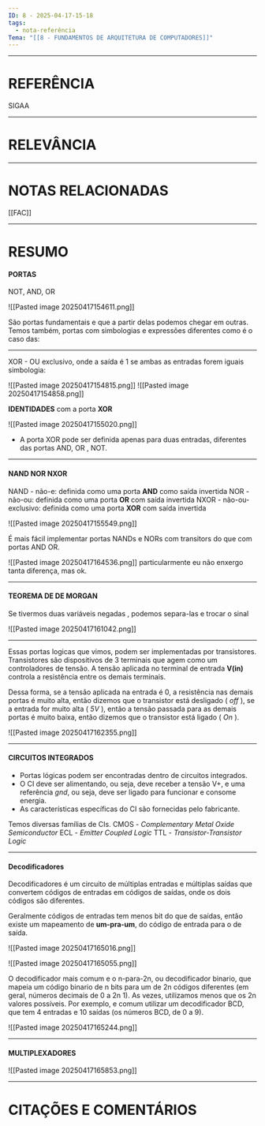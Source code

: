 ```yaml
---
ID: 8 - 2025-04-17-15-18
tags:
  - nota-referência
Tema: "[[8 - FUNDAMENTOS DE ARQUITETURA DE COMPUTADORES]]"
---
```

---
# REFERÊNCIA
SIGAA

---
# RELEVÂNCIA
---
# NOTAS RELACIONADAS
[[FAC]]

---
# RESUMO


#### PORTAS 
NOT, AND, OR

![[Pasted image 20250417154611.png]]

São portas fundamentais e que a partir delas podemos chegar em outras. Temos também, portas com simbologias e expressões diferentes como é o caso das:

---
XOR - OU exclusivo, onde a saída é 1 se ambas as entradas forem iguais
simbologia: 

![[Pasted image 20250417154815.png]]
![[Pasted image 20250417154858.png]]

**IDENTIDADES** com a porta **XOR**

![[Pasted image 20250417155020.png]]

- A porta XOR pode ser definida apenas para duas entradas, diferentes das portas AND, OR , NOT.

---
#### NAND NOR NXOR 

NAND - não-e: definida como uma porta **AND** como saída invertida
NOR - não-ou: definida como uma porta **OR** com saída invertida
NXOR - não-ou-exclusivo: definida como uma porta **XOR** com saída invertida

![[Pasted image 20250417155549.png]]

É mais fácil implementar portas NANDs e NORs com transitors do que com portas AND OR.

![[Pasted image 20250417164536.png]]
particularmente eu não enxergo tanta diferença, mas ok.

---
#### TEOREMA DE DE MORGAN

Se tivermos duas variáveis negadas , podemos separa-las e trocar o sinal 

![[Pasted image 20250417161042.png]]

---

Essas portas logicas que vimos, podem ser implementadas por transistores. Transistores são dispositivos de 3 terminais que agem como um controladores de tensão. A tensão aplicada no terminal de entrada  **V(in)** controla a resistência entre os demais terminais. 

Dessa forma, se a tensão aplicada na entrada é 0, a resistência nas demais portas é muito alta, então dizemos que o transistor está desligado  ( *off* ), se a entrada for muito alta ( *5V* ), então a tensão passada para as demais portas é muito baixa, então dizemos que o transistor está ligado    ( *On* ).

![[Pasted image 20250417162355.png]]

---
#### CIRCUITOS INTEGRADOS 

- Portas lógicas podem ser encontradas dentro de circuitos integrados. 
- O CI deve ser alimentando, ou seja, deve receber a tensão V+, e uma referência *gnd*, ou seja, deve ser ligado para funcionar e consome energia.
- As características específicas do CI são fornecidas pelo fabricante.

Temos diversas famílias de CIs.
CMOS - *Complementary Metal Oxide Semiconductor*
ECL - *Emitter Coupled Logic* 
TTL - *Transistor-Transistor Logic*

---
#### Decodificadores 

Decodificadores é um circuito de múltiplas entradas e múltiplas saídas que convertem códigos de entradas em códigos de saídas, onde os dois códigos são diferentes.

Geralmente códigos de entradas tem menos bit do que de saídas, então existe um mapeamento de **um-pra-um**, do código de entrada para o de saída.

![[Pasted image 20250417165016.png]]

![[Pasted image 20250417165055.png]]

 O decodificador mais comum e o n-para-2n, ou decodificador binario, que mapeia um
 código binario de n bits para um de 2n códigos diferentes (em geral, números decimais
 de 0 a 2n 1).
 As vezes, utilizamos menos que os 2n valores possíveis. Por exemplo, e comum utilizar
 um decodificador BCD, que tem 4 entradas e 10 saídas (os números BCD, de 0 a 9).
 
 ![[Pasted image 20250417165244.png]]

---
#### MULTIPLEXADORES 

![[Pasted image 20250417165853.png]]


---
# CITAÇÕES E COMENTÁRIOS
